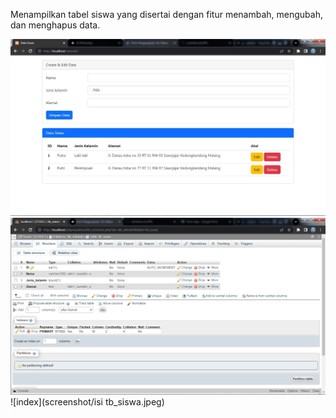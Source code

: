 Menampilkan tabel siswa yang disertai dengan fitur menambah, mengubah, dan menghapus data.

![index](screenshot/index.jpeg)
![index](screenshot/tb_siswa.jpeg)
![index](screenshot/isi tb_siswa.jpeg)
